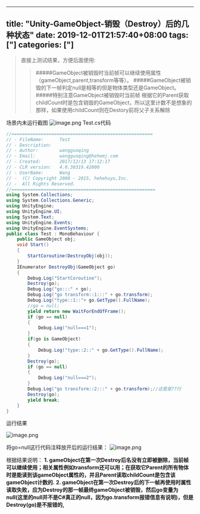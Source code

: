 ﻿
---
title: "Unity-GameObject-销毁（Destroy）后的几种状态"
date: 2019-12-01T21:57:40+08:00
tags: ["]
categories: ["]
---

<!--more-->


>直接上测试结果，方便后面使用:
>>#####GameObject被销毁时当前帧可以继续使用属性（gameObject,parent,transform等等）。
>>#####GameObject被销毁的下一帧判定null是相等的但是物体类型还是GameObject。
>>#####特别注意GameObject被销毁时当前帧 根据它的Parent获取childCount时是包含销毁的GameObject，所以这里计数不是想象的那样，如果使用childCount则在Destory前将父子关系解除

场景内未运行截图
![image.png](http://upload-images.jianshu.io/upload_images/1095643-a00bbae7f1473952.png?imageMogr2/auto-orient/strip%7CimageView2/2/w/1240)
Test.cs代码
```cs
//=====================================================
// - FileName:    	Test 
// - Description:
// - Author:		wangguoqing
// - Email:			wangguoqing@hehemj.com
// - Created:		2017/12/13 17:12:17
// - CLR version: 	4.0.30319.42000
// - UserName:		Wang
// -  (C) Copyright 2008 - 2015, hehehuyu,Inc.
// -  All Rights Reserved.
//======================================================
using System.Collections;
using System.Collections.Generic;
using UnityEngine;
using UnityEngine.UI;
using System.Text;
using UnityEngine.Events;
using UnityEngine.EventSystems;
public class Test : MonoBehaviour {
    public GameObject obj;
    void Start()
    {
        StartCoroutine(DestroyObj(obj));
    }
    IEnumerator DestroyObj(GameObject go)
    {
        Debug.Log("StartCoroutine");
        Destroy(go);
        Debug.Log("go:::" + go);
        Debug.Log("go transform::1:::" + go.transform);
        Debug.Log("type::1::"+ go.GetType().FullName);
        //go = null;
        yield return new WaitForEndOfFrame();
        if (go == null)
        {
            Debug.Log("null===1");
        }
        if(go is GameObject)
        {
            Debug.Log("type::2::" + go.GetType().FullName);
        }
        Destroy(go);
        if (go == null)
        {
            Debug.Log("null===2");
        }
        Debug.Log("go transform::2:::" + go.transform);//这里是77行
        Destroy(go);
        yield break;
    }
}
```

运行结果

![image.png](http://upload-images.jianshu.io/upload_images/1095643-d32dc1f6884f558e.png?imageMogr2/auto-orient/strip%7CimageView2/2/w/1240)


将go=null这行代码注释放开后的运行结果：
![image.png](http://upload-images.jianshu.io/upload_images/1095643-f0dbd41b641893c3.png?imageMogr2/auto-orient/strip%7CimageView2/2/w/1240)


根据结果说明：
**1. gameObject在第一次Destroy后名没有立即被删除，当前帧可以继续使用；相关属性例如transform还可以用；在获取它Parent的所有物体时是能读到该gameObject属性的，并且Parent读取childCount是包含该gameObject计数的.**
**2. gameObject在第一次Destroy后的下一帧再使用时属性读取失败，应为Destroy的那一帧最终gameObject被销毁，然后go变量为null(这里的null并不是C#真正的null，因为go.transform报错信息有说明)，但是Destroy(go)是不报错的,**
